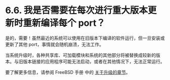 # 6.6. 我是否需要在每次进行重大版本更新时重新编译每个 port？

是的，需要！虽然最近的系统可以使用在旧版本下编译的软件运行，但一旦安装或更新了其他 port，事情就会随机崩溃，无法工作。

当系统升级时，各种共享库、可加载模块和系统的其他部分将被替换成较新的版本。与旧版本链接的应用程序可能无法启动，或者在其他情况下，无法正常运行。

要了解更多信息，请参阅 FreeBSD 手册 中的 [关于升级的章节](https://docs.freebsd.org/en/books/handbook/#freebsdupdate-upgrade)。

